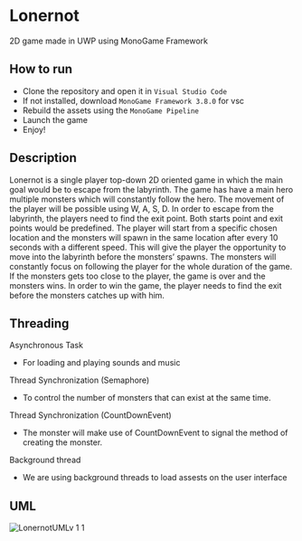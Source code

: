 # Lonernot
2D game made in UWP using MonoGame Framework

## How to run

- Clone the repository and open it in `Visual Studio Code`
- If not installed, download `MonoGame Framework 3.8.0` for vsc
- Rebuild the assets using the `MonoGame Pipeline`
- Launch the game
- Enjoy!

## Description
Lonernot is a single player top-down 2D oriented game in which the main goal would be to escape from the labyrinth. The game has have a main hero multiple monsters which will constantly follow the hero. The movement of the player will be possible using W, A, S, D. In order to escape from the labyrinth, the players need to find the exit point. Both starts point and exit points would be predefined. The player will start from a specific chosen location and the monsters will spawn in the same location after every 10 seconds with a different speed. This will give the player the opportunity to move into the labyrinth before the monsters’ spawns. The monsters will constantly focus on following the player for the whole duration of the game. If the monsters gets too close to the player, the game is over and the monsters wins. In order to win the game, the player needs to find the exit before the monsters catches up with him.

## Threading

Asynchronous Task
- For loading and playing sounds and music

Thread Synchronization (Semaphore)
- To control the number of monsters that can exist at the same time.

Thread Synchronization (CountDownEvent)
- The monster will make use of CountDownEvent to signal the method of creating the monster.

Background thread
- We are using background threads to load assests on the user interface

## UML 
![LonernotUMLv 1 1](https://user-images.githubusercontent.com/47572770/161275669-3bb8927c-3937-4f31-84cf-2437bdfd7827.png)
